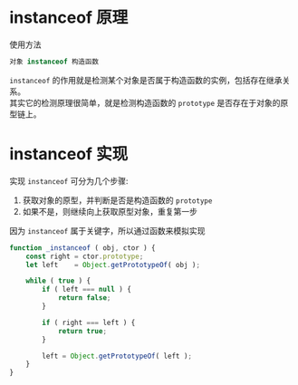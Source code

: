 # instanceof 原理    
使用方法    

```javascript
对象 instanceof 构造函数
```   

`instanceof` 的作用就是检测某个对象是否属于构造函数的实例，包括存在继承关系。  
其实它的检测原理很简单，就是检测构造函数的 `prototype` 是否存在于对象的原型链上。  

# instanceof 实现  
实现 `instanceof` 可分为几个步骤:  
1. 获取对象的原型，并判断是否是构造函数的 `prototype`  
2. 如果不是，则继续向上获取原型对象，重复第一步   

因为 `instanceof` 属于关键字，所以通过函数来模拟实现  

```javascript
function _instanceof ( obj, ctor ) {
    const right = ctor.prototype;
    let left    = Object.getPrototypeOf( obj );

    while ( true ) {
        if ( left === null ) {
            return false;
        }

        if ( right === left ) {
            return true;
        }

        left = Object.getPrototypeOf( left );
    }
}
```  